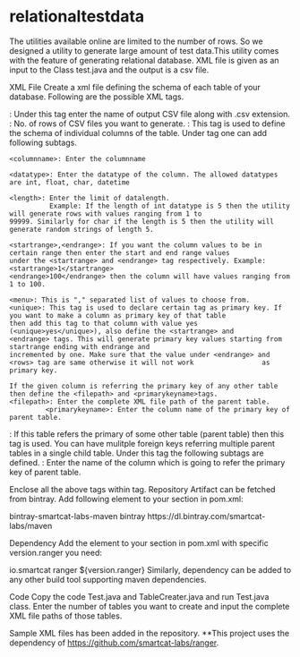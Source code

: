 # relationaltestdata
The utilities available online are limited to the number of rows. So we designed a utility to generate large amount of test data.This utility comes with the feature of generating relational database. XML file is given as an input to the Class test.java and the output is a csv file.

XML File
Create a xml file defining the schema of each table of your database. Following are the possible XML tags.

<filename>: Under this tag enter the name of output CSV file along with .csv extension.
<rows>: No. of rows of CSV files you want to generate.
<column>: This tag is used to define the schema of individual columns of the table. Under <column> tag one can add following subtags.
    
    <columnname>: Enter the columnname
    
    <datatype>: Enter the datatype of the column. The allowed datatypes are int, float, char, datetime
    
    <length>: Enter the limit of datalength. 
              Example: If the length of int datatype is 5 then the utility will generate rows with values ranging from 1 to                   99999. Similarly for char if the length is 5 then the utility will generate random strings of length 5.
    
    <startrange>,<endrange>: If you want the column values to be in certain range then enter the start and end range values                                  under the <startrange> and <endrange> tag respectively. Example: <startrange>1</startrange>                                      <endrange>100</endrange> then the column will have values ranging from 1 to 100.
    
    <menu>: This is "," separated list of values to choose from.
    <unique>: This tag is used to declare certain tag as primary key. If you want to make a column as primary key of that table               then add this tag to that column with value yes (<unique>yes</unique>), also define the <startrange> and                         <endrange> tags. This will generate primary key values starting from startrange ending with endrange and                         incremented by one. Make sure that the value under <endrange> and <rows> tag are same otherwise it will not work                 as primary key.
    
    If the given column is referring the primary key of any other table then define the <filepath> and <primarykeyname>tags.                  <filepath>: Enter the complete XML file path of the parent table.
             <primarykeyname>: Enter the column name of the primary key of parent table.

<foreignkey>: If this table refers the primary of some other table (parent table) then this tag is used. You can have mulitple foreign keys referring multiple parent tables in a single child table. Under this tag the following subtags are defined.
     <foreignkeyname>: Enter the name of the column which is going to refer the primary key of parent table.

Enclose all the above tags within <records> tag.
Repository
Artifact can be fetched from bintray. Add following <repository> element to your <repositories> section in pom.xml:
  
<repository>
  <id>bintray-smartcat-labs-maven</id>
  <name>bintray</name>
  <url>https://dl.bintray.com/smartcat-labs/maven</url>
</repository>

Dependency
Add the <dependency> element to your <dependencies> section in pom.xml with specific version.ranger you need:

<dependency>
  <groupId>io.smartcat</groupId>
  <artifactId>ranger</artifactId>
  <version>${version.ranger}</version>
</dependency>
Similarly, dependency can be added to any other build tool supporting maven dependencies.

Code
Copy the code Test.java and TableCreater.java and run Test.java class. Enter the number of tables you want to create and input the complete XML file paths of those tables.

Sample XML files has been added in the repository.
**This project uses the dependency of https://github.com/smartcat-labs/ranger.
